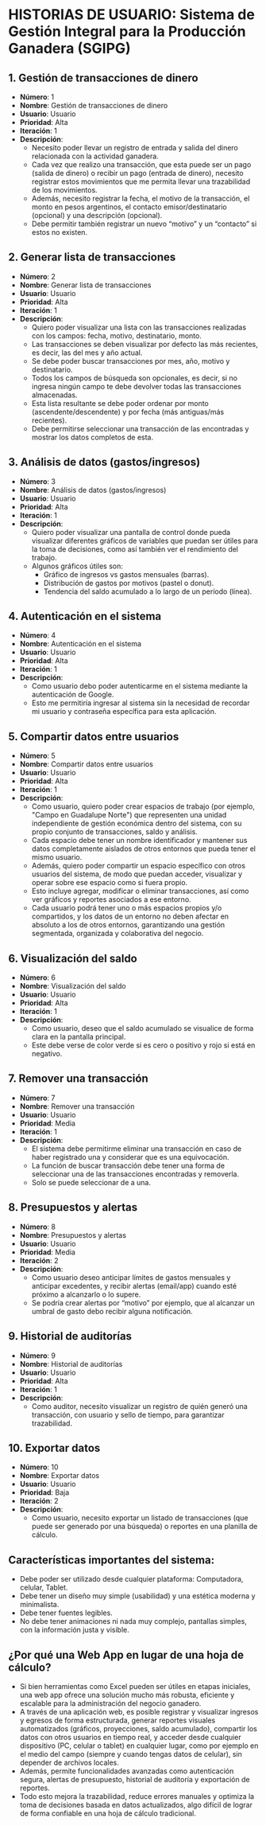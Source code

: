 # HISTORIAS DE USUARIO: Sistema de Gestión Integral para la Producción Ganadera (SGIPG)

## 1. Gestión de transacciones de dinero
* **Número**: 1
* **Nombre**: Gestión de transacciones de dinero
* **Usuario**: Usuario
* **Prioridad**: Alta
* **Iteración**: 1
* **Descripción**:
    * Necesito poder llevar un registro de entrada y salida del dinero relacionada con la actividad ganadera.
    * Cada vez que realizo una transacción, que esta puede ser un pago (salida de dinero) o recibir un pago (entrada de dinero), necesito registrar estos movimientos que me permita llevar una trazabilidad de los movimientos.
    * Además, necesito registrar la fecha, el motivo de la transacción, el monto en pesos argentinos, el contacto emisor/destinatario (opcional) y una descripción (opcional).
    * Debe permitir también registrar un nuevo “motivo” y un “contacto” si estos no existen.

## 2. Generar lista de transacciones
* **Número**: 2
* **Nombre**: Generar lista de transacciones
* **Usuario**: Usuario
* **Prioridad**: Alta
* **Iteración**: 1
* **Descripción**:
    * Quiero poder visualizar una lista con las transacciones realizadas con los campos: fecha, motivo, destinatario, monto.
    * Las transacciones se deben visualizar por defecto las más recientes, es decir, las del mes y año actual.
    * Se debe poder buscar transacciones por mes, año, motivo y destinatario.
    * Todos los campos de búsqueda son opcionales, es decir, si no ingresa ningún campo te debe devolver todas las transacciones almacenadas.
    * Esta lista resultante se debe poder ordenar por monto (ascendente/descendente) y por fecha (más antiguas/más recientes).
    * Debe permitirse seleccionar una transacción de las encontradas y mostrar los datos completos de esta.

## 3. Análisis de datos (gastos/ingresos)
* **Número**: 3
* **Nombre**: Análisis de datos (gastos/ingresos)
* **Usuario**: Usuario
* **Prioridad**: Alta
* **Iteración**: 1
* **Descripción**:
    * Quiero poder visualizar una pantalla de control donde pueda visualizar diferentes gráficos de variables que puedan ser útiles para la toma de decisiones, como así también ver el rendimiento del trabajo.
    * Algunos gráficos útiles son:
        * Gráfico de ingresos vs gastos mensuales (barras).
        * Distribución de gastos por motivos (pastel o donut).
        * Tendencia del saldo acumulado a lo largo de un período (línea).

## 4. Autenticación en el sistema
* **Número**: 4
* **Nombre**: Autenticación en el sistema
* **Usuario**: Usuario
* **Prioridad**: Alta
* **Iteración**: 1
* **Descripción**:
    * Como usuario debo poder autenticarme en el sistema mediante la autenticación de Google.
    * Esto me permitiría ingresar al sistema sin la necesidad de recordar mi usuario y contraseña específica para esta aplicación.

## 5. Compartir datos entre usuarios
* **Número**: 5
* **Nombre**: Compartir datos entre usuarios
* **Usuario**: Usuario
* **Prioridad**: Alta
* **Iteración**: 1
* **Descripción**:
    * Como usuario, quiero poder crear espacios de trabajo (por ejemplo, "Campo en Guadalupe Norte") que representen una unidad independiente de gestión económica dentro del sistema, con su propio conjunto de transacciones, saldo y análisis.
    * Cada espacio debe tener un nombre identificador y mantener sus datos completamente aislados de otros entornos que pueda tener el mismo usuario.
    * Además, quiero poder compartir un espacio específico con otros usuarios del sistema, de modo que puedan acceder, visualizar y operar sobre ese espacio como si fuera propio.
    * Esto incluye agregar, modificar o eliminar transacciones, así como ver gráficos y reportes asociados a ese entorno.
    * Cada usuario podrá tener uno o más espacios propios y/o compartidos, y los datos de un entorno no deben afectar en absoluto a los de otros entornos, garantizando una gestión segmentada, organizada y colaborativa del negocio.

## 6. Visualización del saldo
* **Número**: 6
* **Nombre**: Visualización del saldo
* **Usuario**: Usuario
* **Prioridad**: Alta
* **Iteración**: 1
* **Descripción**:
    * Como usuario, deseo que el saldo acumulado se visualice de forma clara en la pantalla principal.
    * Este debe verse de color verde si es cero o positivo y rojo si está en negativo.

## 7. Remover una transacción
* **Número**: 7
* **Nombre**: Remover una transacción
* **Usuario**: Usuario
* **Prioridad**: Media
* **Iteración**: 1
* **Descripción**:
    * El sistema debe permitirme eliminar una transacción en caso de haber registrado una y considerar que es una equivocación.
    * La función de buscar transacción debe tener una forma de seleccionar una de las transacciones encontradas y removerla.
    * Solo se puede seleccionar de a una.

## 8. Presupuestos y alertas
* **Número**: 8
* **Nombre**: Presupuestos y alertas
* **Usuario**: Usuario
* **Prioridad**: Media
* **Iteración**: 2
* **Descripción**:
    * Como usuario deseo anticipar límites de gastos mensuales y anticipar excedentes, y recibir alertas (email/app) cuando esté próximo a alcanzarlo o lo supere.
    * Se podría crear alertas por “motivo” por ejemplo, que al alcanzar un umbral de gasto debo recibir alguna notificación.

## 9. Historial de auditorías
* **Número**: 9
* **Nombre**: Historial de auditorías
* **Usuario**: Usuario
* **Prioridad**: Alta
* **Iteración**: 1
* **Descripción**:
    * Como auditor, necesito visualizar un registro de quién generó una transacción, con usuario y sello de tiempo, para garantizar trazabilidad.

## 10. Exportar datos
* **Número**: 10
* **Nombre**: Exportar datos
* **Usuario**: Usuario
* **Prioridad**: Baja
* **Iteración**: 2
* **Descripción**:
    * Como usuario, necesito exportar un listado de transacciones (que puede ser generado por una búsqueda) o reportes en una planilla de cálculo.

## Características importantes del sistema:
* Debe poder ser utilizado desde cualquier plataforma: Computadora, celular, Tablet.
* Debe tener un diseño muy simple (usabilidad) y una estética moderna y minimalista.
* Debe tener fuentes legibles.
* No debe tener animaciones ni nada muy complejo, pantallas simples, con la información justa y visible.

## ¿Por qué una Web App en lugar de una hoja de cálculo?
* Si bien herramientas como Excel pueden ser útiles en etapas iniciales, una web app ofrece una solución mucho más robusta, eficiente y escalable para la administración del negocio ganadero.
* A través de una aplicación web, es posible registrar y visualizar ingresos y egresos de forma estructurada, generar reportes visuales automatizados (gráficos, proyecciones, saldo acumulado), compartir los datos con otros usuarios en tiempo real, y acceder desde cualquier dispositivo (PC, celular o tablet) en cualquier lugar, como por ejemplo en el medio del campo (siempre y cuando tengas datos de celular), sin depender de archivos locales.
* Además, permite funcionalidades avanzadas como autenticación segura, alertas de presupuesto, historial de auditoría y exportación de reportes.
* Todo esto mejora la trazabilidad, reduce errores manuales y optimiza la toma de decisiones basada en datos actualizados, algo difícil de lograr de forma confiable en una hoja de cálculo tradicional.